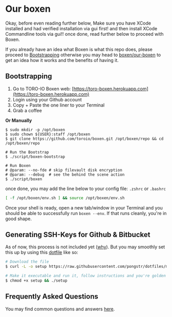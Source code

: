 Our boxen
===

Okay, before even reading further below, Make sure you have XCode installed and
had verified installation via gui first! and then install XCode Commandline tools
via gui!! once done, read further below to proceed with Boxen.

If you already have an idea what Boxen is what this repo does,
please proceed to [Bootstrapping](#bootstrapping) otherwise you may
head to [boxen/our-boxen](https://github.com/boxen/our-boxen) to get
an idea how it works and the benefits of having it.

## Bootstrapping

1. Go to TORO-IO Boxen web: [https://toro-boxen.herokuapp.com](https://toro-boxen.herokuapp.com)
1. Login using your Github account
1. Copy + Paste the one liner to your Terminal
1. Grab a coffee

**Or Manually**

```
$ sudo mkdir -p /opt/boxen
$ sudo chown ${USER}:staff /opt/boxen
$ git clone https://github.com/toroio/boxen.git /opt/boxen/repo && cd /opt/boxen/repo

# Run the Bootstrap
$ ./script/boxen-bootstrap

# Run Boxen
# @param: --no-fde # skip filevault disk encryption
# @param: --debug  # see the behind the scene action
$ ./script/boxen
```

once done, you may add the line below to your config file:
`.zshrc` or `.bashrc`

```bash
[ -f /opt/boxen/env.sh ] && source /opt/boxen/env.sh
```

Once your shell is ready, open a new tab/window in your Terminal
and you should be able to successfully run `boxen --env`.
If that runs cleanly, you're in good shape.

Generating SSH-Keys for Github & Bitbucket
---

As of now, this process is not included yet ([why](https://github.com/TORO-IO/boxen/issues/73)).
But you may smoothly set this up by using this [dotfile](https://github.com/pongstr/dotfiles/blob/master/init/.gituser)
like so:

```bash
# Download the file
$ curl -L -o setup https://raw.githubusercontent.com/pongstr/dotfiles/master/init/.gituser

# Make it executable and run it, follow instructions and you're golden
$ chmod +x setup && ./setup
```

Frequently Asked Questions
---

You may find common questions and answers [here](docs/faq.md).
